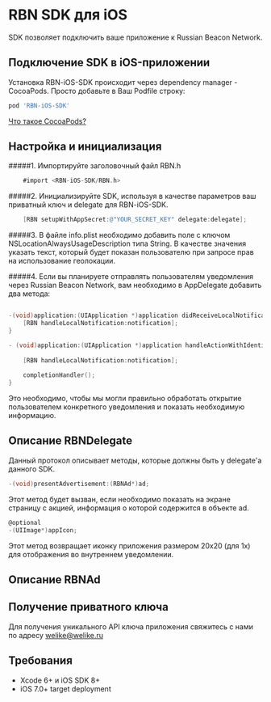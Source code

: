 RBN SDK для iOS
==============

SDK позволяет подключить ваше приложение к Russian Beacon Network.

## Подключение SDK в iOS-приложении

Установка RBN-iOS-SDK происходит через dependency manager - CocoaPods. Просто добавьте в Ваш Podfile строку:

```ruby
pod 'RBN-iOS-SDK'
```
[Что такое CocoaPods?](http://cocoapods.org)


## Настройка и инициализация

#####1. Импортируйте заголовочный файл RBN.h

```Objective-C
	#import <RBN-iOS-SDK/RBN.h>
```


#####2. Инициализируйте SDK, используя в качестве параметров ваш приватный ключ и delegate для RBN-iOS-SDK.

```Objective-C
    [RBN setupWithAppSecret:@"YOUR_SECRET_KEY" delegate:delegate];
```


#####3. В файле info.plist необходимо добавить поле с ключом NSLocationAlwaysUsageDescription типа String. В качестве значения указать текст, который будет показан пользователю при запросе прав на использование геолокации.


#####4. Если вы планируете отправлять пользователям уведомления через Russian Beacon Network, вам необходимо в AppDelegate добавить два метода:

```Objective-C

-(void)application:(UIApplication *)application didReceiveLocalNotification:(UILocalNotification *)notification {    
    [RBN handleLocalNotification:notification];
}

- (void)application:(UIApplication *)application handleActionWithIdentifier:(NSString *)identifier forLocalNotification:(UILocalNotification *)notification completionHandler:(void(^)())completionHandler {
    
    [RBN handleLocalNotification:notification];
    
    completionHandler();
}
```


Это необходимо, чтобы мы могли правильно обработать открытие пользователем конкретного уведомления и показать необходимую информацию.

## Описание RBNDelegate
Данный протокол описывает методы, которые должны быть у delegate'а данного SDK.

```Objective-C
-(void)presentAdvertisement:(RBNAd*)ad;
```

Этот метод будет вызван, если необходимо показать на экране страницу с акцией, информация о которой содержится в объекте ad.


```Objective-C
@optional
-(UIImage*)appIcon;
```

Этот метод возвращает иконку приложения размером 20x20 (для 1x) для отображения во внутреннем уведомлении.


## Описание RBNAd

## Получение приватного ключа
Для получения уникального API ключа приложения свяжитесь с нами по адресу welike@welike.ru

## Требования

* Xcode 6+ и iOS SDK 8+
* iOS 7.0+ target deployment
